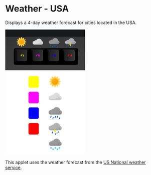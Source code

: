 # Weather - USA

Displays a 4-day weather forecast for cities located in the USA.

![Weather Forecast on a Das Keybaord Q](assets/image_keys.png "Q Weather Forecast color legend")
![Weather Forecast on a Das Keybaord Q](assets/image_legend.png "Q Weather Forecast color legend")

This applet uses the weather forecast from the [US National weather service](https://www.weather.gov/).
